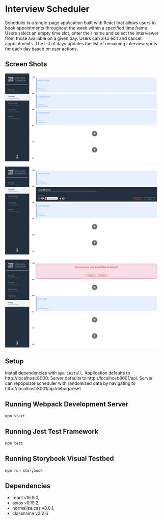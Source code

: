 # Interview Scheduler

Scheduler is a single-page application built with React that allows users to book appointments throughout the week within a specified time frame. Users select an empty time slot, enter their name and select the interviewer from those available on a given day. Users can also edit and cancel appointments. The list of days updates the list of remaining interview spots for each day based on user actions.

## Screen Shots

![Displaying a day populated with appointments.'](https://github.com/kguertin/scheduler/blob/master/docs/scheduler-display-appointments.png)

!['Displaying the form that appears when a user adds a new appointment or edits an existing one.'](https://github.com/kguertin/scheduler/blob/master/docs/scheduler-edit-appointment.png)

!['Displaying the confirm message that appears when a user clicks delete on an existing appointment.'](https://github.com/kguertin/scheduler/blob/master/docs/scheduler-delete-appointment.png)

## Setup

Install dependencies with `npm install`.
Application defaults to http://localhost:8000.
Server defaults to http://localhost:8001/api.
Server can repopulate scheduler with randomized data by navigating to http://localhost:8001/api/debug/reset.

## Running Webpack Development Server

```sh
npm start
```

## Running Jest Test Framework

```sh
npm test
```

## Running Storybook Visual Testbed

```sh
npm run storybook
```

## Dependencies

- react v16.9.0,
- axios v0.19.2,
- normalize.css v8.0.1,
- classname v2.2.6
